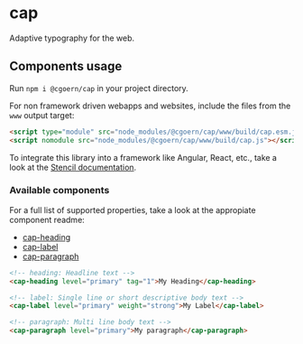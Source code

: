 # cap

Adaptive typography for the web.

## Components usage

Run `npm i @cgoern/cap` in your project directory.

For non framework driven webapps and websites, include the files from the `www` output target:
```html
<script type="module" src="node_modules/@cgoern/cap/www/build/cap.esm.js"></script>
<script nomodule src="node_modules/@cgoern/cap/www/build/cap.js"></script>
```

To integrate this library into a framework like Angular, React, etc., take a look at the [Stencil documentation](https://stenciljs.com/docs/overview).

### Available components

For a full list of supported properties, take a look at the appropiate component readme:
- [cap-heading](https://github.com/cgoern/cap/blob/main/src/components/cap-heading/readme.md)
- [cap-label](https://github.com/cgoern/cap/blob/main/src/components/cap-label/readme.md)
- [cap-paragraph](https://github.com/cgoern/cap/blob/main/src/components/cap-paragraph/readme.md)

```html
<!-- heading: Headline text -->
<cap-heading level="primary" tag="1">My Heading</cap-heading>
```

```html
<!-- label: Single line or short descriptive body text -->
<cap-label level="primary" weight="strong">My Label</cap-label>
```

```html
<!-- paragraph: Multi line body text -->
<cap-paragraph level="primary">My paragraph</cap-paragraph>
```
